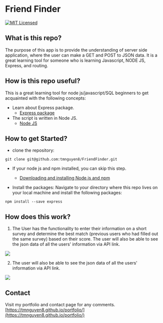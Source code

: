 # Friend Finder
[![MIT Licensed](https://img.shields.io/badge/license-MIT-blue.svg)](LICENSE)


## What is this repo?
The purpose of this app is to provide the understanding of server side application, where the user can make a GET and POST to JSON data. It is a great learning tool for someone who is learning Javascript, NODE JS, Express, and routing.

## How is this repo useful?
This is a great learning tool for node js/javascript/SQL beginners to get acquainted with the following concepts:
  * Learn about Express package.
    * [Express package](https://www.npmjs.com/package/express)
  * The script is written in Node JS.
    * [Node JS](https://nodejs.org/en/)


## How to get Started?
* clone the repository:
```git
git clone git@github.com:tmnguyen8/FriendFinder.git
```
* If your node js and npm installed, you can skip this step.
  * [Downloading and installing Node.js and npm](https://docs.npmjs.com/downloading-and-installing-node-js-and-npm)

* Install the packages:
Navigate to your directory where this repo lives on your local machine and install the following packages:
```git
npm install --save express

```

## How does this work?
1. The User has the functionality to enter their information on a short survey and determine the best match (previous users who had filled out the same survey) based on their score. The user will also be able to see the json data of all the users' information via API link.

  ![](./app/assets/images/survey1.png)

2. The user will also be able to see the json data of all the users' information via API link.

  ![](./app/assets/images/api.png)

## Contact

Visit my portfolio and contact page for any comments.
[https://tmnguyen8.github.io/portfolio/](https://tmnguyen8.github.io/portfolio/)


